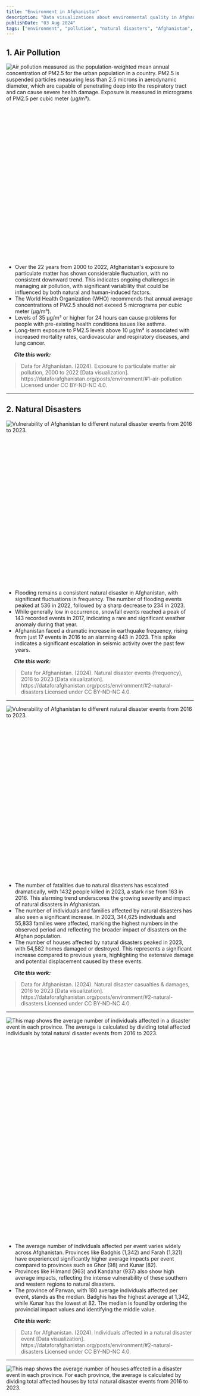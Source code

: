 ```yaml
---
title: "Environment in Afghanistan"
description: "Data visualizations about environmental quality in Afghanistan"
publishDate: "03 Aug 2024"
tags: ["environment", "pollution", "natural disasters", "Afghanistan", "data"]
---
```



## 1. Air Pollution

<div style="min-height:506px" id="datawrapper-vis-lia5T"><script type="text/javascript" defer src="https://datawrapper.dwcdn.net/lia5T/embed.js" charset="utf-8" data-target="#datawrapper-vis-lia5T"></script><noscript><img src="https://datawrapper.dwcdn.net/lia5T/full.png" alt="Air pollution measured as the population-weighted mean annual concentration of PM2.5 for the urban population in a country. PM2.5 is suspended particles measuring less than 2.5 microns in aerodynamic diameter, which are capable of penetrating deep into the respiratory tract and can cause severe health damage. Exposure is measured in micrograms of PM2.5 per cubic meter (µg/m³)." /></noscript></div>
<br />
<ul>
  <li>Over the 22 years from 2000 to 2022, Afghanistan's exposure to particulate matter has shown considerable fluctuation, with no consistent downward trend. This indicates ongoing challenges in managing air pollution, with significant variability that could be influenced by both natural and human-induced factors.</li>
  <li>The World Health Organization (WHO) recommends that annual average concentrations of PM2.5 should not exceed 5 micrograms per cubic meter (µg/m³). </li>
  <li>Levels of 35 µg/m³ or higher for 24 hours can cause problems for people with pre-existing health conditions issues like asthma.</li>
  <li>Long-term exposure to PM2.5 levels above 10 µg/m³ is associated with increased mortality rates, cardiovascular and respiratory diseases, and lung cancer.</li>
</ul>

<p><em><strong>&emsp;&ensp;Cite this work:</strong></em></p>
<blockquote>
<p>Data for Afghanistan. (2024). Exposure to particulate matter air pollution, 2000 to 2022 [Data visualization]. https://dataforafghanistan.org/posts/environment/#1-air-pollution Licensed under CC BY-ND-NC 4.0.</p>
</blockquote>

---

## 2. Natural Disasters

<div style="min-height:422px" id="datawrapper-vis-LuzUv"><script type="text/javascript" defer src="https://datawrapper.dwcdn.net/LuzUv/embed.js" charset="utf-8" data-target="#datawrapper-vis-LuzUv"></script><noscript><img src="https://datawrapper.dwcdn.net/LuzUv/full.png" alt="Vulnerability of Afghanistan to different natural disaster events from 2016 to 2023." /></noscript></div>
<br />
<ul>
  <li>Flooding remains a consistent natural disaster in Afghanistan, with significant fluctuations in frequency. The number of flooding events peaked at 536 in 2022, followed by a sharp decrease to 234 in 2023.
</li>
  <li>While generally low in occurrence, snowfall events reached a peak of 143 recorded events in 2017, indicating a rare and significant weather anomaly during that year.</li>
  <li>Afghanistan faced a dramatic increase in earthquake frequency, rising from just 17 events in 2016 to an alarming 443 in 2023. This spike indicates a significant escalation in seismic activity over the past few years.</li>
</ul>

<p><em><strong>&emsp;&ensp;Cite this work:</strong></em></p>
<blockquote>
<p>Data for Afghanistan. (2024). Natural disaster events (frequency), 2016 to 2023 [Data visualization]. https://dataforafghanistan.org/posts/environment/#2-natural-disasters Licensed under CC BY-ND-NC 4.0.</p>
</blockquote>

---

<div style="min-height:442px" id="datawrapper-vis-Qybgx"><script type="text/javascript" defer src="https://datawrapper.dwcdn.net/Qybgx/embed.js" charset="utf-8" data-target="#datawrapper-vis-Qybgx"></script><noscript><img src="https://datawrapper.dwcdn.net/Qybgx/full.png" alt="Vulnerability of Afghanistan to different natural disaster events from 2016 to 2023." /></noscript></div>
<br />
<ul>
  <li>The number of fatalities due to natural disasters has escalated dramatically, with 1432 people killed in 2023, a stark rise from 163 in 2016. This alarming trend underscores the growing severity and impact of natural disasters in Afghanistan.</li>
  <li>The number of individuals and families affected by natural disasters has also seen a significant increase. In 2023, 344,625 individuals and 55,833 families were affected, marking the highest numbers in the observed period and reflecting the broader impact of disasters on the Afghan population.
</li>
  <li>The number of houses affected by natural disasters peaked in 2023, with 54,582 homes damaged or destroyed. This represents a significant increase compared to previous years, highlighting the extensive damage and potential displacement caused by these events.</li>
</ul>

<p><em><strong>&emsp;&ensp;Cite this work:</strong></em></p>
<blockquote>
<p>Data for Afghanistan. (2024). Natural disaster casualties & damages, 2016 to 2023 [Data visualization]. https://dataforafghanistan.org/posts/environment/#2-natural-disasters Licensed under CC BY-ND-NC 4.0.</p>
</blockquote>

---

<div style="min-height:574px" id="datawrapper-vis-y5dby"><script type="text/javascript" defer src="https://datawrapper.dwcdn.net/y5dby/embed.js" charset="utf-8" data-target="#datawrapper-vis-y5dby"></script><noscript><img src="https://datawrapper.dwcdn.net/y5dby/full.png" alt="This map shows the average number of individuals affected in a disaster event in each province. The average is calculated by dividing total affected individuals by total natural disaster events from 2016 to 2023." /></noscript></div>
<br />
<ul>
  <li>The average number of individuals affected per event varies widely across Afghanistan. Provinces like Badghis (1,342) and Farah (1,321) have experienced significantly higher average impacts per event compared to provinces such as Ghor (98) and Kunar (82).
</li>
  <li>Provinces like Hilmand (963) and Kandahar (937) also show high average impacts, reflecting the intense vulnerability of these southern and western regions to natural disasters.</li>
  <li>The province of Parwan, with 180 average individuals affected per event, stands as the median. Badghis has the highest average at 1,342, while Kunar has the lowest at 82. The median is found by ordering the provincial impact values and identifying the middle value.</li>
</ul>

<p><em><strong>&emsp;&ensp;Cite this work:</strong></em></p>
<blockquote>
<p>Data for Afghanistan. (2024). Individuals affected in a natural disaster event [Data visualization]. https://dataforafghanistan.org/posts/environment/#2-natural-disasters Licensed under CC BY-ND-NC 4.0.</p>
</blockquote>

---

<div style="min-height:574px" id="datawrapper-vis-nPQ9x"><script type="text/javascript" defer src="https://datawrapper.dwcdn.net/nPQ9x/embed.js" charset="utf-8" data-target="#datawrapper-vis-nPQ9x"></script><noscript><img src="https://datawrapper.dwcdn.net/nPQ9x/full.png" alt="This map shows the average number of houses affected in a disaster event in each province. For each province, the average is calculated by dividing total affected houses by total natural disaster events from 2016 to 2023." /></noscript></div>
<br />
<ul>
  <li>The average number of houses affected per event varies considerably across provinces. Badghis (209 houses) and Hilmand (129 houses) show the highest averages, indicating that these provinces are particularly vulnerable to disaster-related house damage. Provinces like Farah (123 houses) and Kandahar (126 houses) also report high averages.
</li>
  <li>The province of Nimroz, with an average of 34 houses affected per event, represents the median. Badghis has the highest average with 209 houses, while Daykundi experiences the least impact, averaging only 5 houses affected per event. The median is found by ordering the provincial impact values and identifying the middle value.</li>
</ul>

<p><em><strong>&emsp;&ensp;Cite this work:</strong></em></p>
<blockquote>
<p>Data for Afghanistan. (2024). Houses affected in a natural disaster event [Data visualization]. https://dataforafghanistan.org/posts/environment/#2-natural-disasters Licensed under CC BY-ND-NC 4.0.</p>
</blockquote>

---


